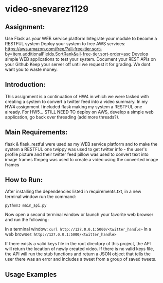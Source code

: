 # video-snevarez1129

## Assignment:
Use Flask as your WEB service platform
Integrate your module to become a RESTFUL system
Deploy your system to free AWS services: https://aws.amazon.com/free/?all-free-tier.sort-by=item.additionalFields.SortRank&all-free-tier.sort-order=asc
Develop simple WEB applications to test your system.
Document your REST APIs on your Github
Keep your server off until we request it for grading. We dont want you to waste money.

## Introduction:
This assignment is a continuation of HW4 in which we were tasked with creating a system to convert a twitter feed into a video summary. In my HW4 assignment I included flask making my system a RESTFUL one already. For HW5... STILL NEED TO deploy on AWS, develop a simple web application, go back over threading (add more threads?).

## Main Requirements:
flask & flask_restful were used as my WEB service platform and to make the system a RESTFUL one
twippy was used to get twitter info - the user's profile picture and their twitter feed
pillow was used to convert text into image frames
ffmpeg was used to create a video using the converted image frames

## How to Run:
After installing the dependencies listed in requirements.txt, in a new terminal window run the command:

`python3 main_api.py`

Now open a second terminal window or launch your favorite web browser and run the following:

In a terminal window: `curl http://127.0.0.1:5000/<twitter_handle>`
In a web browser: `http://127.0.0.1:5000/<twitter_handle>`

If there exists a valid keys file in the root directory of this project, the API will return the location of newly created video. If there is no valid keys file, the API will run the stub functions and return a JSON object that tells the user there was an error and includes a tweet from a group of saved tweets.

## Usage Examples
